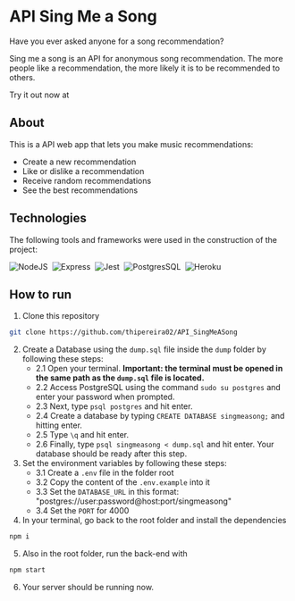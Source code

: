 # API Sing Me a Song

Have you ever asked anyone for a song recommendation?

Sing me a song is an API for anonymous song recommendation. The more people like a recommendation, the more likely it is to be recommended to others.

Try it out now at 

## About

This is a API web app that lets you make music recommendations:

- Create a new recommendation
- Like or dislike a recommendation
- Receive random recommendations
- See the best recommendations

## Technologies
The following tools and frameworks were used in the construction of the project:<br>

  ![NodeJS](https://img.shields.io/badge/Node.js-339933?style=for-the-badge&logo=nodedotjs&logoColor=white)&nbsp;
  ![Express](https://img.shields.io/badge/Express.js-000000?style=for-the-badge&logo=express&logoColor=white)&nbsp;
  ![Jest](https://img.shields.io/badge/Jest-C21325?style=for-the-badge&logo=jest&logoColor=white)&nbsp;
  ![PostgresSQL](https://img.shields.io/badge/PostgreSQL-316192?style=for-the-badge&logo=postgresql&logoColor=white)&nbsp;
  ![Heroku](https://img.shields.io/badge/Heroku-430098?style=for-the-badge&logo=heroku&logoColor=white)&nbsp;
  
  ## How to run

1. Clone this repository
```bash
git clone https://github.com/thipereira02/API_SingMeASong
```

2. Create a Database using the ``dump.sql`` file inside the ``dump`` folder by following these steps:
    - 2.1 Open your terminal. **Important: the terminal must be opened in the same path as the ``dump.sql`` file is located.**
    - 2.2 Access PostgreSQL using the command ``sudo su postgres`` and enter your password when prompted.
    - 2.3 Next, type ``psql postgres`` and hit enter.
    - 2.4 Create a database by typing ``CREATE DATABASE singmeasong;`` and hitting enter.
    - 2.5 Type ``\q`` and hit enter.
    - 2.6 Finally, type ```psql singmeasong < dump.sql``` and hit enter. Your database should be ready after this step.
2. Set the environment variables by following these steps:
    - 3.1 Create a ``.env`` file in the folder root
    - 3.2 Copy the content of the ``.env.example`` into it
    - 3.3 Set the ``DATABASE_URL`` in this format: "postgres://user:password@host:port/singmeasong"
    - 3.4 Set the ``PORT`` for 4000
3. In your terminal, go back to the root folder and install the dependencies
```bash
npm i
```
5. Also in the root folder, run the back-end with
```bash
npm start
```
6. Your server should be running now.

